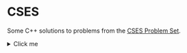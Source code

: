 # CSES

Some C++ solutions to problems from the [CSES Problem Set](https://cses.fi/problemset/).

<details>
  <summary>Click me</summary>

  test test
  testt
</details>

